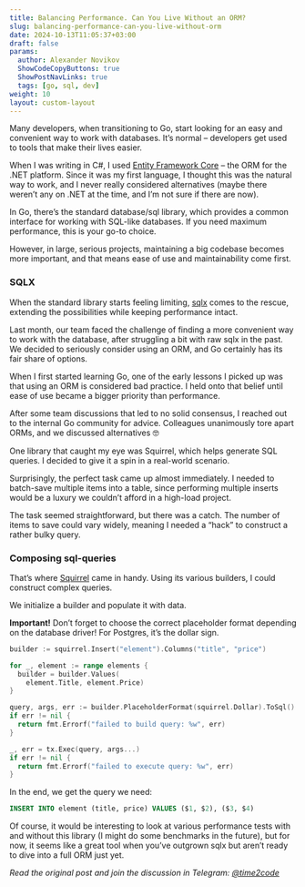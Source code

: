 ```yaml
---
title: Balancing Performance. Can You Live Without an ORM? 
slug: balancing-performance-can-you-live-without-orm                 
date: 2024-10-13T11:05:37+03:00
draft: false                                  
params:
  author: Alexander Novikov                  
  ShowCodeCopyButtons: true
  ShowPostNavLinks: true
  tags: [go, sql, dev]                
weight: 10
layout: custom-layout     
---
```


Many developers, when transitioning to Go, start looking for an easy and convenient way to work with databases. It’s normal – developers get used to tools that make their lives easier.

When I was writing in C#, I used [Entity Framework Core](https://github.com/dotnet/efcore) – the ORM for the .NET platform. Since it was my first language, I thought this was the natural way to work, and I never really considered alternatives (maybe there weren’t any on .NET at the time, and I’m not sure if there are now).

In Go, there’s the standard database/sql library, which provides a common interface for working with SQL-like databases. If you need maximum performance, this is your go-to choice.

However, in large, serious projects, maintaining a big codebase becomes more important, and that means ease of use and maintainability come first.

### SQLX

When the standard library starts feeling limiting, [sqlx](https://github.com/jmoiron/sqlx) comes to the rescue, extending the possibilities while keeping performance intact.

Last month, our team faced the challenge of finding a more convenient way to work with the database, after struggling a bit with raw sqlx in the past. We decided to seriously consider using an ORM, and Go certainly has its fair share of options.

When I first started learning Go, one of the early lessons I picked up was that using an ORM is considered bad practice. I held onto that belief until ease of use became a bigger priority than performance.

After some team discussions that led to no solid consensus, I reached out to the internal Go community for advice. Colleagues unanimously tore apart ORMs, and we discussed alternatives 🤓

One library that caught my eye was Squirrel, which helps generate SQL queries. I decided to give it a spin in a real-world scenario.

Surprisingly, the perfect task came up almost immediately. I needed to batch-save multiple items into a table, since performing multiple inserts would be a luxury we couldn’t afford in a high-load project.

The task seemed straightforward, but there was a catch. The number of items to save could vary widely, meaning I needed a “hack” to construct a rather bulky query.

### Composing sql-queries

That’s where [Squirrel](https://github.com/Masterminds/squirrel) came in handy. Using its various builders, I could construct complex queries.

We initialize a builder and populate it with data.

**Important!** Don’t forget to choose the correct placeholder format depending on the database driver! For Postgres, it’s the dollar sign.

~~~go
builder := squirrel.Insert("element").Columns("title", "price")

for _, element := range elements {
  builder = builder.Values(
    element.Title, element.Price)
}

query, args, err := builder.PlaceholderFormat(squirrel.Dollar).ToSql()
if err != nil {
  return fmt.Errorf("failed to build query: %w", err)
}

_, err = tx.Exec(query, args...)
if err != nil {
  return fmt.Errorf("failed to execute query: %w", err)
}
~~~

In the end, we get the query we need:

~~~sql
INSERT INTO element (title, price) VALUES ($1, $2), ($3, $4)
~~~

Of course, it would be interesting to look at various performance tests with and without this library (I might do some benchmarks in the future), but for now, it seems like a great tool when you’ve outgrown sqlx but aren’t ready to dive into a full ORM just yet.

*Read the original post and join the discussion in Telegram: [@time2code](https://t.me/time2code/307)*